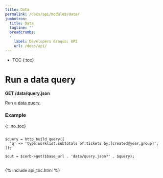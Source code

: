 ```yaml
---
title: Data
permalink: /docs/api/modules/data/
jumbotron:
  title: Data
  tagline: ""
  breadcrumbs:
  -
    label: Developers &raquo; API
    url: /docs/api/
---
```


* TOC
{:toc}

# Run a data query

**GET /data/query.json**

Run a [data query](/docs/data-queries/).

### Example
{: .no_toc}

<pre>
<code class="language-php">
$query = http_build_query([
  'q' => 'type:worklist.subtotals of:tickets by:[created@year,group]',
]);
  
$out = $cerb->get($base_url . 'data/query.json?' . $query);
</code>
</pre>

{% include api_toc.html %}
